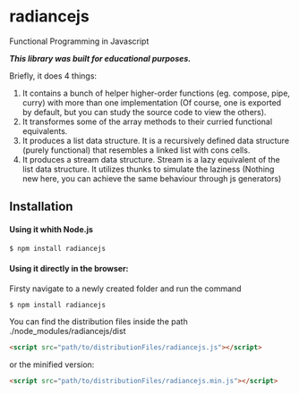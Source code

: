 # radiancejs
Functional Programming in Javascript 

**_This library was built for educational purposes._**

Briefly, it does 4 things:
1. It contains a bunch of helper higher-order functions (eg. compose, pipe, curry) with more than one implementation (Of course, one is exported by default, but you can study the source code to view the others).
2. It transformes some of the array methods to their curried functional equivalents.
3. It produces a list data structure. It is a recursively defined data structure (purely functional) that resembles a linked list with cons cells.
4. It produces a stream data structure. Stream is a lazy equivalent of the list data structure. It utilizes thunks to simulate the laziness (Nothing new here, you can achieve the same behaviour through js generators)


Installation
------------
#### Using it whith Node.js

```bash
$ npm install radiancejs
```

#### Using it directly in the browser:
Firsty navigate to a newly created folder and run the command
```bash
$ npm install radiancejs
```
You can find the distribution files inside the path ./node_modules/radiancejs/dist

```html
<script src="path/to/distributionFiles/radiancejs.js"></script>
```

or the minified version:

```html
<script src="path/to/distributionFiles/radiancejs.min.js"></script>
```

